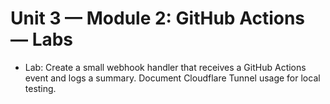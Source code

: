 # Unit 3 — Module 2: GitHub Actions — Labs

- Lab: Create a small webhook handler that receives a GitHub Actions event and logs a summary. Document Cloudflare Tunnel usage for local testing.
